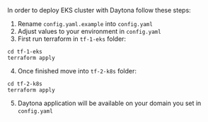 In order to deploy EKS cluster with Daytona follow these steps:

1. Rename `config.yaml.example` into `config.yaml`
2. Adjust values to your environment in `config.yaml`
3. First run terraform in `tf-1-eks` folder:
```
cd tf-1-eks
terraform apply
```
4. Once finished move into `tf-2-k8s` folder:
```
cd tf-2-k8s
terraform apply
```
5. Daytona application will be available on your domain you set in `config.yaml`
